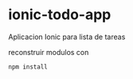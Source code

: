 # ionic-todo-app
Aplicacion Ionic para lista de tareas

reconstruir modulos con

```
npm install
```
